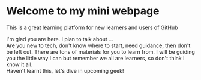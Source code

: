 # Welcome to my mini webpage
This is a great learning platform for new learners and users of GitHub

I'm glad you are here. I plan to talk about ...<br>
Are you new to tech, don't know where to start, need guidance, then don't be left out. There are tons of materials for you to learn from.
I will be guiding you the little way I can but remember we all are learners, so don't think I know it all.<br>
Haven't learnt this, let's dive in upcoming geek!
